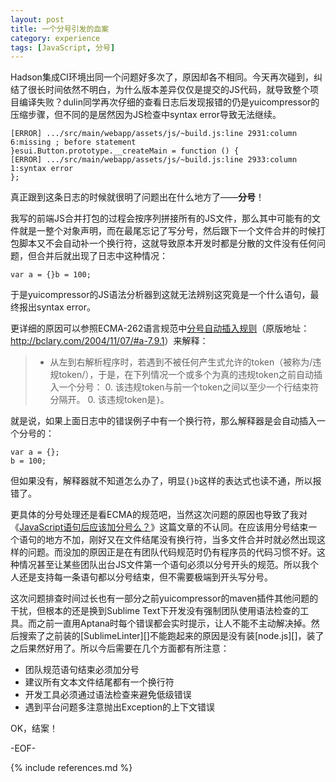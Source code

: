 ```yaml
---
layout: post
title: 一个分号引发的血案
category: experience
tags: [JavaScript, 分号]
---
```


Hadson集成CI环境出同一个问题好多次了，原因却各不相同。今天再次碰到，纠结了很长时间依然不明白，为什么版本差异仅仅是提交的JS代码，就导致整个项目编译失败？dulin同学再次仔细的查看日志后发现报错的仍是yuicompressor的压缩步骤，但不同的是居然因为JS检查中syntax error导致无法继续。

	[ERROR] .../src/main/webapp/assets/js/~build.js:line 2931:column 6:missing ; before statement
	}esui.Button.prototype.__createMain = function () {
	[ERROR] .../src/main/webapp/assets/js/~build.js:line 2933:column 1:syntax error
	};

真正跟到这条日志的时候就很明了问题出在什么地方了——**分号**！

我写的前端JS合并打包的过程会按序列拼接所有的JS文件，那么其中可能有的文件就是一整个对象声明，而在最尾忘记了写分号，然后跟下一个文件合并的时候打包脚本又不会自动补一个换行符，这就导致原本开发时都是分散的文件没有任何问题，但合并后就出现了日志中这种情况：

	var a = {}b = 100;

于是yuicompressor的JS语法分析器到这就无法辨别这究竟是一个什么语句，最终报出syntax error。

更详细的原因可以参照ECMA-262语言规范中[分号自动插入规则](http://let-in.blogspot.com/2007/05/ecma-26279-automatic-semicolon.html)（原版地址：<http://bclary.com/2004/11/07/#a-7.9.1>）来解释：

> * 从左到右解析程序时，若遇到不被任何产生式允许的token（被称为/违规token/），于是，在下列情况一个或多个为真的违规token之前自动插入一个分号：
> 	0. 该违规token与前一个token之间以至少一个行结束符分隔开。
> 	0. 该违规token是`}`。

就是说，如果上面日志中的错误例子中有一个换行符，那么解释器是会自动插入一个分号的：

	var a = {};
	b = 100;

但如果没有，解释器就不知道怎么办了，明显`{}b`这样的表达式也读不通，所以报错了。

更具体的分号处理还是看ECMA的规范吧，当然这次问题的原因也导致了我对《[JavaScript语句后应该加分号么？](http://hax.iteye.com/blog/1563585)》这篇文章的不认同。在应该用分号结束一个语句的地方不加，刚好又在文件结尾没有换行符，当多文件合并时就必然出现这样的问题。而没加的原因正是在有团队代码规范时仍有程序员的代码习惯不好。这种情况甚至让某些团队出台JS文件第一个语句必须以分号开头的规范。所以我个人还是支持每一条语句都以分号结束，但不需要极端到开头写分号。

这次问题排查时间过长也有一部分之前yuicompressor的maven插件其他问题的干扰，但根本的还是换到Sublime Text下开发没有强制团队使用语法检查的工具。而之前一直用Aptana时每个错误都会实时提示，让人不能不主动解决掉。然后搜索了之前装的[SublimeLinter][]不能跑起来的原因是没有装[node.js][]，装了之后果然好用了。所以今后需要在几个方面都有所注意：

* 团队规范语句结束必须加分号
* 建议所有文本文件结尾都有一个换行符
* 开发工具必须通过语法检查来避免低级错误
* 遇到平台问题多注意抛出Exception的上下文错误

OK，结案！

-EOF-

{% include references.md %}
